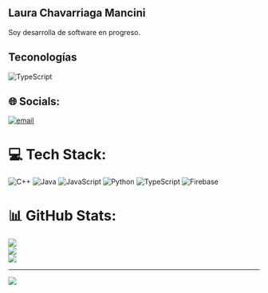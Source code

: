 ##  Laura Chavarriaga Mancini

Soy desarrolla de software en progreso.

## Teconologías

![TypeScript](https://img.shields.io/badge/-TypeScript-007ACC?logo=typescript&logoColor=white&style=flat-square&color=007ACC)


## 🌐 Socials:
[![email](https://img.shields.io/badge/Email-D14836?logo=gmail&logoColor=white)](mailto:laurachaman@icloud.com) 

# 💻 Tech Stack:
![C++](https://img.shields.io/badge/c++-%2300599C.svg?style=for-the-badge&logo=c%2B%2B&logoColor=white) ![Java](https://img.shields.io/badge/java-%23ED8B00.svg?style=for-the-badge&logo=openjdk&logoColor=white) ![JavaScript](https://img.shields.io/badge/javascript-%23323330.svg?style=for-the-badge&logo=javascript&logoColor=%23F7DF1E) ![Python](https://img.shields.io/badge/python-3670A0?style=for-the-badge&logo=python&logoColor=ffdd54) ![TypeScript](https://img.shields.io/badge/typescript-%23007ACC.svg?style=for-the-badge&logo=typescript&logoColor=white) ![Firebase](https://img.shields.io/badge/firebase-%23039BE5.svg?style=for-the-badge&logo=firebase)
# 📊 GitHub Stats:
![](https://github-readme-stats.vercel.app/api?username=LauraChavaM&theme=dark&hide_border=false&include_all_commits=false&count_private=false)<br/>
![](https://github-readme-streak-stats.herokuapp.com/?user=LauraChavaM&theme=dark&hide_border=false)<br/>
![](https://github-readme-stats.vercel.app/api/top-langs/?username=LauraChavaM&theme=dark&hide_border=false&include_all_commits=false&count_private=false&layout=compact)

---
[![](https://visitcount.itsvg.in/api?id=LauraChavaM&icon=0&color=0)](https://visitcount.itsvg.in)

<!--
**LauraChavaM/LauraChavaM** is a ✨ _special_ ✨ repository because its `README.md` (this file) appears on your GitHub profile.

Here are some ideas to get you started:

- 🔭 I’m currently working on ...
- 🌱 I’m currently learning ...
- 👯 I’m looking to collaborate on ...
- 🤔 I’m looking for help with ...
- 💬 Ask me about ...
- 📫 How to reach me: ...
- 😄 Pronouns: ...
- ⚡ Fun fact: ...
-->
